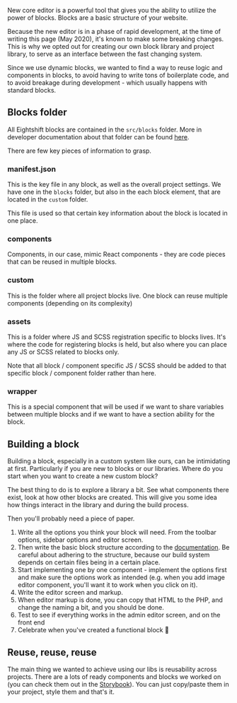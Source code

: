 New core editor is a powerful tool that gives you the ability to utilize the power of blocks. Blocks are a basic structure of your website.

Because the new editor is in a phase of rapid development, at the time of writing this page (May 2020), it's known to make some breaking changes. This is why we opted out for creating our own block library and project library, to serve as an interface between the fast changing system.

Since we use dynamic blocks, we wanted to find a way to reuse logic and components in blocks, to avoid having to write tons of boilerplate code, and to avoid breakage during development - which usually happens with standard blocks.

## Blocks folder

All Eightshift blocks are contained in the `src/blocks` folder. More in developer documentation about that folder can be found [here](https://infinum.github.io/eightshift-docs/docs/guides/blocks-structure).

There are few key pieces of information to grasp.

### manifest.json

This is the key file in any block, as well as the overall project settings. We have one in the `blocks` folder, but also in the each block element, that are located in the `custom` folder.

This file is used so that certain key information about the block is located in one place.

### components

Components, in our case, mimic React components - they are code pieces that can be reused in multiple blocks.

### custom

This is the folder where all project blocks live. One block can reuse multiple components (depending on its complexity)

### assets

This is a folder where JS and SCSS registration specific to blocks lives. It's where the code for registering blocks is held, but also where you can place any JS or SCSS related to blocks only.

Note that all block / component specific JS / SCSS should be added to that specific block / component folder rather than here.

### wrapper

This is a special component that will be used if we want to share variables between multiple blocks and if we want to have a section ability for the block.

## Building a block

Building a block, especially in a custom system like ours, can be intimidating at first. Particularly if you are new to blocks or our libraries. Where do you start when you want to create a new custom block?

The best thing to do is to explore a library a bit. See what components there exist, look at how other blocks are created. This will give you some idea how things interact in the library and during the build process.

Then you'll probably need a piece of paper.

1. Write all the options you think your block will need. From the toolbar options, sidebar options and editor screen.
2. Then write the basic block structure according to the [documentation](https://infinum.github.io/eightshift-docs/docs/guides/blocks-structure-block-item). Be careful about adhering to the structure, because our build system depends on certain files being in a certain place.
3. Start implementing one by one component - implement the options first and make sure the options work as intended (e.g. when you add image editor component, you'll want it to work when you click on it).
4. Write the editor screen and markup.
5. When editor markup is done, you can copy that HTML to the PHP, and change the naming a bit, and you should be done.
6. Test to see if everything works in the admin editor screen, and on the front end
7. Celebrate when you've created a functional block 🎉

## Reuse, reuse, reuse

The main thing we wanted to achieve using our libs is reusability across projects. There are a lots of ready components and blocks we worked on (you can check them out in the [Storybook](https://infinum.github.io/eightshift-docs/storybook)). You can just copy/paste them in your project, style them and that's it.

